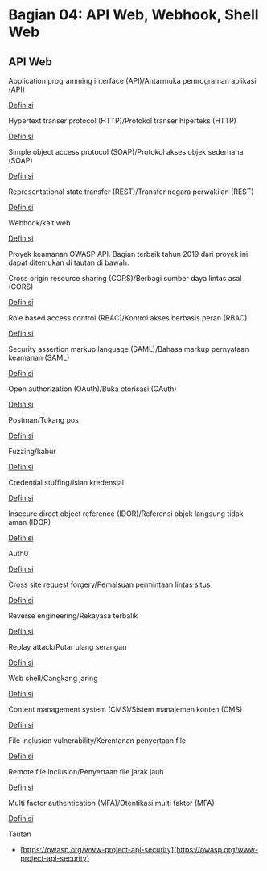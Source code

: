 # Bagian 04: API Web, Webhook, Shell Web

## API Web

Application programming interface (API)/Antarmuka pemrograman aplikasi (API)

[Definisi](../definitions/definitions_A.md#application-programming-interface)

Hypertext transer protocol (HTTP)/Protokol transer hiperteks (HTTP)

[Definisi](../definitions/definitions_H.md#hypertext-transfer-protocol)

Simple object access protocol (SOAP)/Protokol akses objek sederhana (SOAP)

[Definisi](../definitions/definitions_S.md#simple-object-access-protocol)

Representational state transfer (REST)/Transfer negara perwakilan (REST)

[Definisi](../definitions/definitions_R.md#representational-state-transfer)

Webhook/kait web

[Definisi](../definitions/definitions_W.md#webhook)

Proyek keamanan OWASP API. Bagian terbaik tahun 2019 dari proyek ini dapat ditemukan di tautan di bawah.

Cross origin resource sharing (CORS)/Berbagi sumber daya lintas asal (CORS)

[Definisi](../definitions/definitions_C.md#cross-origin-resource-sharing)

Role based access control (RBAC)/Kontrol akses berbasis peran (RBAC)

[Definisi](../definitions/definitions_R.md#role-based-access-control)

Security assertion markup language (SAML)/Bahasa markup pernyataan keamanan (SAML)

[Definisi](../definitions/definitions_S.md#security-assertion-markup-bahasa)

Open authorization (OAuth)/Buka otorisasi (OAuth)

[Definisi](../definitions/definitions_O.md#open-authorization)

Postman/Tukang pos

[Definisi](../definitions/definitions_P.md#postman)

Fuzzing/kabur

[Definisi](../definitions/definitions_F.md#fuzzing)

Credential stuffing/Isian kredensial

[Definisi](../definitions/definitions_C.md#credential-stuffing)

Insecure direct object reference (IDOR)/Referensi objek langsung tidak aman (IDOR)

[Definisi](../definitions/definitions_I.md#insecure-direct-object-reference)

Auth0

[Definisi](../definitions/definitions_A.md#auth0)

Cross site request forgery/Pemalsuan permintaan lintas situs

[Definisi](../definitions/definitions_C.md#cross-site-request-forgery)

Reverse engineering/Rekayasa terbalik

[Definisi](../definitions/definitions_R.md#reverse-engineering)

Replay attack/Putar ulang serangan

[Definisi](../definitions/definitions_R.md#replay-serangan)

Web shell/Cangkang jaring

[Definisi](../definitions/definitions_W.md#web-shell)

Content management system (CMS)/Sistem manajemen konten (CMS)

[Definisi](../definitions/definitions_C.md#content-management-system)

File inclusion vulnerability/Kerentanan penyertaan file

[Definisi](../definitions/definitions_F.md#kerentanan-inklusi-file)

Remote file inclusion/Penyertaan file jarak jauh

[Definisi](../definitions/definitions_R.md#remote-file-inclusion)

Multi factor authentication (MFA)/Otentikasi multi faktor (MFA)

[Definisi](../definitions/definitions_M.md#multi-factor-authentication)

Tautan

- [https://owasp.org/www-project-api-security](https://owasp.org/www-project-api-security)
